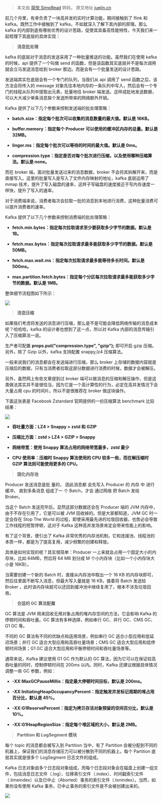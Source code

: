 > 本文由 [简悦 SimpRead](http://ksria.com/simpread/) 转码， 原文地址 [juejin.cn](https://juejin.cn/post/7329033935492251657)

前几个月里，有幸负责了一块高并发的实时计算功能，期间接触到了 flink 和 kafka。既然工作中接触到了 kafka，不如就深入了解下其内部的原理。那么 kafka 的内部到底有哪些优秀的设计思路，促使其具备高性能特性，今天我们来一起梳理下其底层的具体实现：

> **消息批处理**

kafka 的底层对于消息的发送采用了一种批量推送的功能。虽然我们在使用 kafka 的时候，api 提供了一个叫做 send 的函数，但是该函数其实底层并不是每次调用就会立马发送消息给到 broker 那边。而是会有一个批量发送的设计思路。

发送端其实在底层会有一个专门的队列，当我们从 api 调用了 send 函数之后，该方法会将传入的 message 对象先往本地内存的一条队列中写入，然后会有一个专门的线程从队列中提取出元素，批量地往 broker 端发送。这样成批地发送数据，可以大大减少单条消息挨个发送所带来的网络额外开销。

Kafka 提供了以下几个参数来控制发送端的批处理策略：

*   **batch.size：指定每个批次可以收集的消息数量的最大值。默认是 16KB。**
    
*   **buffer.memory：指定每个 Producer 可以使用的缓冲区内存的总量。默认是 32MB。**
    
*   **linger.ms：指定每个批次可以等待的时间的最大值。默认是 0ms。**
    
*   **compression.type：指定是否对每个批次进行压缩，以及使用哪种压缩算法。默认是 none。**
    

而在 broker 端，面对批量发送过来的消息数据，broker 不会将其拆解开来，而是直接写入。这里的批量写入是写入了文件内存映射的地址，kafka 底层运用了 mmap 技术，提升了写入磁盘的速率，这样子写磁盘的速度接近于写内存速度一样快，提升了写入的速率。

对于消费端来说，消费者每次会拉取一批的消息到本地进行消费，这种批量消费可以提升消费者的速率。

Kafka 提供了以下几个参数来控制消费端的批处理策略：

*   **fetch.min.bytes：指定每次拉取请求至少要获取多少字节的数据。默认是 1B。**
    
*   **fetch.max.bytes：指定每次拉取请求最多能获取多少字节的数据。默认是 50MB。**
    
*   **fetch.max.wait.ms：指定每次拉取请求最多能等待多长时间。默认是 500ms。**
    
*   **max.partition.fetch.bytes：指定每个分区每次拉取请求最多能获取多少字节的数据。默认是 1MB。**
    

整体细节流程图如下所示：

![](https://p3-juejin.byteimg.com/tos-cn-i-k3u1fbpfcp/5388f144cb0540208098050dd6016bbf~tplv-k3u1fbpfcp-jj-mark:3024:0:0:0:q75.awebp#?w=1080&h=497&s=295055&e=png&b=f9f4f3)

> **消息压缩**

如果我们考虑将发送的消息进行压缩，那么是不是可能会降低网络传输的消息成本呢？哈哈哈，kafka 的设计者也想到了这一点，所以对 Kafka 内部的消息传输引入了压缩算法一说。

生产者可配置 **props.put("compression.type", "gzip");** 即可开启 gzip 压缩。另外，除了 Gzip 以外，kafka 支持配置 snappy,lz4 压缩算法。

一般来说我们的消息都会在发送端进行压缩，那么 broker 上存储的数据内容就是压缩后的数据，只有当消费者拉取这部分数据进行消费的时候，数据才会被解压。

另外，虽然网上有些文章提到过 broker 端可以做消息的压缩和解压操作，但是这类做法其实并不是很恰当，因为它是一个高计算性的行为，必定在高并发情况下会大量占用 cpu 的时间片。所以不是很推荐在 broker 做这块操作。

下面这张表是 Facebook Zstandard 官网提供的一份压缩算法 benchmark 比较结果：

![](https://p3-juejin.byteimg.com/tos-cn-i-k3u1fbpfcp/71176843e9094a83bfcb5ef7b3c52847~tplv-k3u1fbpfcp-jj-mark:3024:0:0:0:q75.awebp#?w=421&h=357&s=25325&e=jpg&b=f9f8f4)

*   **吞吐量方面：LZ4 > Snappy > zstd 和 GZIP**
    
*   **压缩比方面：zstd > LZ4 > GZIP > Snappy**
    
*   **网络带宽：使用 Snappy 算法占用的网络带宽最多，zstd 最少**
    
*   **CPU 使用率：压缩时 Snappy 算法使用的 CPU 较多一些，而在解压缩时 GZIP 算法则可能使用更多的 CPU。**
    

> **固化内存池**

Producer 发送消息是批 量的， 因此消息都 会先写入 Producer 的 内存 中 进行缓冲， 直到多条消息 组成了一 个 Batch，才会 通过网络 把 Batch 发给 Broker。

当这个 Batch 发送完毕后，显然这部分数据还会在 Producer 端的 JVM 内存中，由于不存在引用了，它是可以被 JVM 回收掉的。但是大家都知道，JVM GC 时一定会存在 Stop The World 的过程，即使采用最先进的垃圾回收器，也势必会导致工作线程的短暂停顿，这对于 Kafka 这种高并发场景肯定会带来性能上的影响。

有了这个背景，便引出了 Kafka 非常优秀的内存池机制，它和连接池、线程池的本质一样，都是为了提高复用，减少频繁的创建和释放。

具体是如何实现的呢？其实很简单：Producer 一上来就会占用一个固定大小的内存块，比如 64MB，然后将 64 MB 划分成 M 个小内存块（比如一个小内存块大小是 16KB）。

当需要创建一个新的 Batch 时，直接从内存池中取出一个 16 KB 的内存块即可，然后往里面不断写入消息，但最大写入量就是 16 KB，接着将 Batch 发送给 Broker ，此时该内存块就可以还回到缓冲池中继续复用了，根本不涉及垃圾回收。

> **合适的 GC 算法配置**

GC 算法是 JVM 用来回收无用对象占用的堆内存空间的方法，它会影响 Kafka 的停顿时间和吞吐量。GC 算法有多种选择，例如串行 GC、并行 GC、CMS GC、G1 GC 等。

不同的 GC 算法有不同的优缺点和适用场景，例如串行 GC 适合小型应用和低延迟场景；并行 GC 适合大型应用和高吞吐量场景；CMS GC 适合大型应用和低停顿时间场景；G1 GC 适合大型应用和平衡停顿时间和吞吐量场景等。

通常来说，Kafka 建议使用 G1 GC 作为默认的 GC 算法，因为它可以在保证较高吞吐量的同时，控制停顿时间在 200ms 以内。同时，Kafka 还建议根据具体情况调整一些 GC 参数，例如：

*   **-XX:MaxGCPauseMillis：指定最大停顿时间目标，默认是 200ms。**
    
*   **-XX:InitiatingHeapOccupancyPercent：指定触发并发标记周期的堆占用百分比，默认是 45%。**
    
*   **-XX:G1ReservePercent：指定为拷贝存活对象预留的空间百分比，默认是 10%。**
    
*   **-XX:G1HeapRegionSize：指定每个堆区域的大小，默认是 2MB。**
    

> **Partition 和 LogSegment 模块**

每个 topic 的消息都会被写入到 Partition 当中，有了 Partition 会被分配到不同的机器上，保证我们的消息存储压力可以被分散到不同的机器上。每个 Partition 底层其实就是很多个 LogSegment 日志文件的组成。

Kafka 日志对象由多个日志段对象组成，而每个日志段对象会在磁盘上创建一组文件，包括消息日志文件（.log）、位移索引文件（.index）、时间戳索引文件（.timeindex）以及已中止（Aborted）事务的索引文件（.txnindex）。当然，如果你没有使用 Kafka 事务，已中止事务的索引文件是不会被创建出来的。

![](https://p3-juejin.byteimg.com/tos-cn-i-k3u1fbpfcp/78af66f24a0e409b99d0329a97ac19b7~tplv-k3u1fbpfcp-jj-mark:3024:0:0:0:q75.awebp#?w=1080&h=512&s=145974&e=png&b=ffffff)